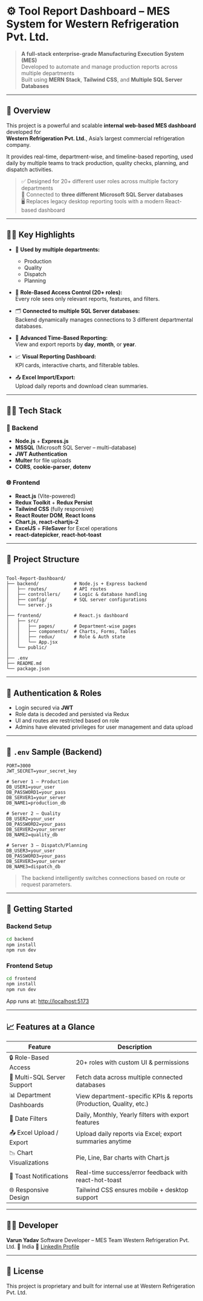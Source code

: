 # ⚙️ Tool Report Dashboard – MES System for Western Refrigeration Pvt. Ltd.

> **A full-stack enterprise-grade Manufacturing Execution System (MES)**  
> Developed to automate and manage production reports across multiple departments  
> Built using **MERN Stack**, **Tailwind CSS**, and **Multiple SQL Server Databases**

---

## 📌 Overview

This project is a powerful and scalable **internal web-based MES dashboard** developed for  
**Western Refrigeration Pvt. Ltd.**, Asia’s largest commercial refrigeration company.

It provides real-time, department-wise, and timeline-based reporting, used daily by multiple teams to track production, quality checks, planning, and dispatch activities.

> ✅ Designed for 20+ different user roles across multiple factory departments  
> 🧩 Connected to **three different Microsoft SQL Server databases**  
> 🖥️ Replaces legacy desktop reporting tools with a modern React-based dashboard

---

## 🧑‍💼 Key Highlights

- 🎯 **Used by multiple departments:**  
  - Production  
  - Quality  
  - Dispatch  
  - Planning  

- 🔐 **Role-Based Access Control (20+ roles):**  
  Every role sees only relevant reports, features, and filters.

- 🗂 **Connected to multiple SQL Server databases:**  
  Backend dynamically manages connections to 3 different departmental databases.

- 📅 **Advanced Time-Based Reporting:**  
  View and export reports by **day**, **month**, or **year**.

- 📈 **Visual Reporting Dashboard:**  
  KPI cards, interactive charts, and filterable tables.

- 📤 **Excel Import/Export:**  
  Upload daily reports and download clean summaries.

---

## 🧑‍💻 Tech Stack

### 🔧 Backend
- **Node.js** + **Express.js**
- **MSSQL** (Microsoft SQL Server – multi-database)
- **JWT Authentication**
- **Multer** for file uploads
- **CORS**, **cookie-parser**, **dotenv**

### 🌐 Frontend
- **React.js** (Vite-powered)
- **Redux Toolkit** + **Redux Persist**
- **Tailwind CSS** (fully responsive)
- **React Router DOM**, **React Icons**
- **Chart.js**, **react-chartjs-2**
- **ExcelJS** + **FileSaver** for Excel operations
- **react-datepicker**, **react-hot-toast**

---

## 📂 Project Structure

```

Tool-Report-Dashboard/
├── backend/             # Node.js + Express backend
│   ├── routes/          # API routes
│   ├── controllers/     # Logic & database handling
│   ├── config/          # SQL server configurations
│   └── server.js
│
├── frontend/            # React.js dashboard
│   ├── src/
│   │   ├── pages/       # Department-wise pages
│   │   ├── components/  # Charts, Forms, Tables
│   │   ├── redux/       # Role & Auth state
│   │   └── App.jsx
│   └── public/
│
├── .env
├── README.md
└── package.json

````

---

## 🔐 Authentication & Roles

- Login secured via **JWT**
- Role data is decoded and persisted via Redux
- UI and routes are restricted based on role
- Admins have elevated privileges for user management and data upload

---

## 🔗 `.env` Sample (Backend)

```env
PORT=3000
JWT_SECRET=your_secret_key

# Server 1 – Production
DB_USER1=your_user
DB_PASSWORD1=your_pass
DB_SERVER1=your_server
DB_NAME1=production_db

# Server 2 – Quality
DB_USER2=your_user
DB_PASSWORD2=your_pass
DB_SERVER2=your_server
DB_NAME2=quality_db

# Server 3 – Dispatch/Planning
DB_USER3=your_user
DB_PASSWORD3=your_pass
DB_SERVER3=your_server
DB_NAME3=dispatch_db
````

> The backend intelligently switches connections based on route or request parameters.

---

## 🚀 Getting Started

### Backend Setup

```bash
cd backend
npm install
npm run dev
```

### Frontend Setup

```bash
cd frontend
npm install
npm run dev
```

App runs at: [http://localhost:5173](http://localhost:5173)

---

## 📈 Features at a Glance

| Feature                     | Description                                                         |
| --------------------------- | ------------------------------------------------------------------- |
| 🔒 Role-Based Access        | 20+ roles with custom UI & permissions                              |
| 🧩 Multi-SQL Server Support | Fetch data across multiple connected databases                      |
| 📊 Department Dashboards    | View department-specific KPIs & reports (Production, Quality, etc.) |
| 📅 Date Filters             | Daily, Monthly, Yearly filters with export features                 |
| 📤 Excel Upload / Export    | Upload daily reports via Excel; export summaries anytime            |
| 📉 Chart Visualizations     | Pie, Line, Bar charts with Chart.js                                 |
| 🔔 Toast Notifications      | Real-time success/error feedback with react-hot-toast               |
| 🌐 Responsive Design        | Tailwind CSS ensures mobile + desktop support                       |

---

## 👨‍💻 Developer

**Varun Yadav**
Software Developer – MES Team
Western Refrigeration Pvt. Ltd.
📍 India
🔗 [LinkedIn Profile](https://www.linkedin.com/in/thecyberdevvarun)

---

## 📃 License

This project is proprietary and built for internal use at Western Refrigeration Pvt. Ltd.